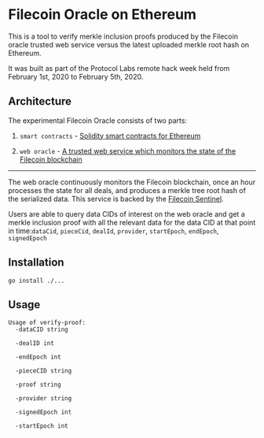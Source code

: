 # Filecoin Oracle on Ethereum

This is a tool to verify merkle inclusion proofs produced by the Filecoin oracle trusted web service versus the latest uploaded merkle root hash on Ethereum.

It was built as part of the Protocol Labs remote hack week held from February 1st, 2020 to February 5th, 2020.

## Architecture

The experimental Filecoin Oracle consists of two parts:

1. `smart contracts` - [Solidity smart contracts for Ethereum](https://github.com/nonsense/filecoin-oracle)

2. `web oracle` - [A trusted web service which monitors the state of the Filecoin blockchain](https://github.com/dirkmc/filecoin-deal-proofs-svc)

---

The web oracle continuously monitors the Filecoin blockchain, once an hour processes the state for all deals, and produces a merkle tree root hash of the serialized data. This service is backed by the [Filecoin Sentinel](https://github.com/filecoin-project/sentinel).

Users are able to query data CIDs of interest on the web oracle and get a merkle inclusion proof with all the relevant data for the data CID at that point in time:`dataCid`, `pieceCid`, `dealId`, `provider`, `startEpoch`, `endEpoch`, `signedEpoch`

## Installation

```
go install ./...
```

## Usage

```
Usage of verify-proof:
  -dataCID string

  -dealID int

  -endEpoch int

  -pieceCID string

  -proof string

  -provider string

  -signedEpoch int

  -startEpoch int
```
